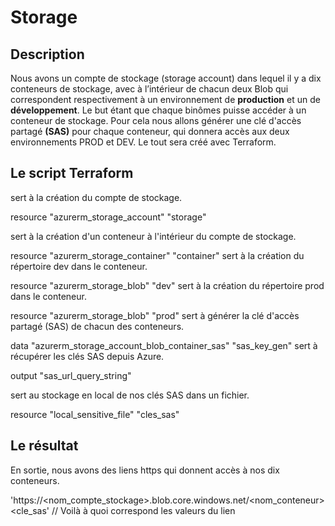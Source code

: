 ﻿# Storage

## Description

 Nous avons un compte de stockage (storage account) dans lequel il y a dix conteneurs de stockage, avec à l’intérieur de chacun deux Blob qui correspondent respectivement à un environnement de **production** et un de **développement**.
Le but étant que chaque binômes puisse accéder à un conteneur  de stockage. Pour cela nous allons générer une clé d'accès partagé **(SAS)** pour chaque conteneur, qui donnera accès aux deux environnements PROD et DEV.
Le tout sera créé avec Terraform.

## Le script Terraform

sert à la création du compte de stockage.

 resource  "azurerm_storage_account"  "storage"

 sert à la création d'un conteneur à l'intérieur du compte de stockage.

  resource  "azurerm_storage_container"  "container"
 sert à la création du répertoire  dev dans le conteneur.

 resource  "azurerm_storage_blob"  "dev"
sert à la création du répertoire prod dans le conteneur.

 resource  "azurerm_storage_blob"  "prod"
sert à générer la clé d'accès partagé (SAS) de chacun des conteneurs.

 data  "azurerm_storage_account_blob_container_sas"  "sas_key_gen"
sert à récupérer les clés SAS depuis Azure.

 output  "sas_url_query_string"

sert au stockage en local de nos clés SAS dans un fichier.

 resource  "local_sensitive_file"  "cles_sas"

## Le résultat

En sortie, nous avons des liens https qui donnent accès à nos dix conteneurs.

'https://<nom_compte_stockage>.blob.core.windows.net/<nom_conteneur><cle_sas' // Voilà à quoi correspond les valeurs du lien
